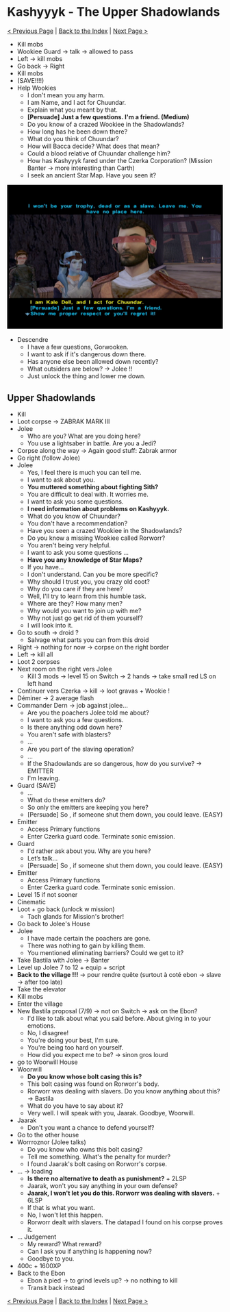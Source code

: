 # Kashyyyk - The Upper Shadowlands

[< Previous Page](052_Kashyyyk.md)
| [Back to the Index](./000_Index.md)
| [Next Page >](./054_Kashyyyk.md)


- Kill mobs
- Wookiee Guard -> talk -> allowed to pass
- Left -> kill mobs
- Go back -> Right
- Kill mobs
- (SAVE!!!!)
- Help Wookies
  - I don't mean you any harm.
  - I am Name, and I act for Chuundar.
  - Explain what you meant by that.
  - **[Persuade] Just a few questions. I'm a friend. (Medium)**
  - Do you know of a crazed Wookiee in the Shadowlands?
  - How long has he been down there?
  - What do you think of Chuundar?
  - How will Bacca decide? What does that mean?
  - Could a blood relative of Chuundar challenge him?
  - How has Kashyyyk fared under the Czerka Corporation? (Mission Banter -> more interesting than Carth)
  - I seek an ancient Star Map. Have you seen it?

![KOTOR Guide-5](../resources/images/screenshots/KOTOR%20Guide-5.png)

- Descendre
  - I have a few questions, Gorwooken.
  - I want to ask if it's dangerous down there.
  - Has anyone else been allowed down recently?
  - What outsiders are below? -> Jolee !!
  - Just unlock the thing and lower me down.


## Upper Shadowlands

- Kill
- Loot corpse -> ZABRAK MARK III
- Jolee
  - Who are you? What are you doing here?
  - You use a lightsaber in battle. Are you a Jedi?
- Corpse along the way -> Again good stuff: Zabrak armor
- Go right (follow Jolee)
- Jolee
  - Yes, I feel there is much you can tell me.
  - I want to ask about you.
  - **You muttered something about fighting Sith?**
  - You are difficult to deal with. It worries me.
  - I want to ask you some questions.
  - **I need information about problems on Kashyyyk.**
  - What do you know of Chuundar?
  - You don't have a recommendation?
  - Have you seen a crazed Wookiee in the Shadowlands?
  - Do you know a missing Wookiee called Rorworr?
  - You aren't being very helpful.
  - I want to ask you some questions ...
  - **Have you any knowledge of Star Maps?**
  - If you have…
  - I don't understand. Can you be more specific?
  - Why should I trust you, you crazy old coot?
  - Why do you care if they are here?
  - Well, I'll try to learn from this humble task.
  - Where are they? How many men?
  - Why would you want to join up with me?
  - Why not just go get rid of them yourself?
  - I will look into it.
- Go to south -> droid ?
  - Salvage what parts you can from this droid
- Right -> nothing for now -> corpse on the right border
- Left -> kill all
- Loot 2 corpses
- Next room on the right vers Jolee
  - Kill 3 mods -> level 15 on Switch -> 2 hands -> take small red LS on left hand
- Continuer vers Czerka -> kill -> loot gravas + Wookie !
- Déminer -> 2 average flash
- Commander Dern -> job against jolee…
  - Are you the poachers Jolee told me about?
  - I want to ask you a few questions.
  - Is there anything odd down here?
  - You aren't safe with blasters?
  - ...
  - Are you part of the slaving operation?
  - ...
  - If the Shadowlands are so dangerous, how do you survive? -> EMITTER
  - I'm leaving.
- Guard (SAVE)
  - ...
  - What do these emitters do?
  - So only the emitters are keeping you here?
  - [Persuade] So , if someone shut them down, you could leave. (EASY)
- Emitter
  - Access Primary functions
  - Enter Czerka guard code. Terminate sonic emission.
- Guard
  - I'd rather ask about you. Why are you here?
  - Let’s talk…
  - [Persuade] So , if someone shut them down, you could leave. (EASY)
- Emitter
  - Access Primary functions
  - Enter Czerka guard code. Terminate sonic emission.
- Level 15 if not sooner
- Cinematic
- Loot + go back (unlock w mission)
  - Tach glands for Mission's brother!
- Go back to Jolee's House
- Jolee
  - I have made certain the poachers are gone.
  - There was nothing to gain by killing them.
  - You mentioned eliminating barriers? Could we get to it?
- Take Bastila with Jolee -> Banter
- Level up Jolee 7 to 12 + equip + script
- **Back to the village !!!** -> pour rendre quête (surtout à coté ebon -> slave -> after too late)
- Take the elevator
- Kill mobs
- Enter the village
- New Bastila proposal (7/9) -> not on Switch -> ask on the Ebon?
  - I'd like to talk about what you said before. About giving in to your emotions.
  - No, I disagree!
  - You're doing your best, I'm sure.
  - You're being too hard on yourself.
  - How did you expect me to be? -> sinon gros lourd
- go to Woorwill House
- Woorwill
  - **Do you know whose bolt casing this is?**
  - This bolt casing was found on Rorworr's body.
  - Rorworr was dealing with slavers. Do you know anything about this? -> Bastila
  - What do you have to say about it?
  - Very well. I will speak with you, Jaarak. Goodbye, Woorwill.
- Jaarak
  - Don't you want a chance to defend yourself?
- Go to the other house
- Worrroznor (Jolee talks)
  - Do you know who owns this bolt casing?
  - Tell me something. What's the penalty for murder?
  - I found Jaarak's bolt casing on Rorworr's corpse.
- … -> loading
  - **Is there no alternative to death as punishment?** + 2LSP
  - Jaarak, won't you say anything in your own defense?
  - **Jaarak, I won't let you do this. Rorworr was dealing with slavers.** + 6LSP
  - If that is what you want.
  - No, I won't let this happen.
  - Rorworr dealt with slavers. The datapad I found on his corpse proves it.
- ... Judgement
  - My reward? What reward?
  - Can I ask you if anything is happening now?
  - Goodbye to you.
- 400c + 1600XP
- Back to the Ebon
  - Ebon à pied -> to grind levels up? -> no nothing to kill
  - Transit back instead
  
[< Previous Page](052_Kashyyyk.md)
| [Back to the Index](./000_Index.md)
| [Next Page >](./054_Kashyyyk.md)
